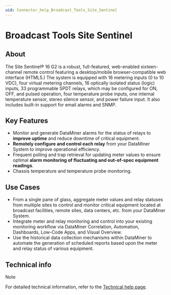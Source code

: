```yaml
---
uid: Connector_help_Broadcast_Tools_Site_Sentinel
---
```


# Broadcast Tools Site Sentinel

## About

The Site Sentinel® 16 G2 is a robust, full-featured, web-enabled sixteen-channel remote control featuring a desktop/mobile browser-compatible web interface (HTML5.) The system is equipped with 16 metering inputs (0 to 10 VDC), four virtual metering channels, 16 optically isolated status (logic) inputs, 33 programmable SPDT relays, which may be configured for ON, OFF, and pulsed operation, four temperature probe inputs, one internal temperature sensor, stereo silence sensor, and power failure input. It also includes built-in support for email alarms and SNMP.

## Key Features

- Monitor and generate DataMiner alarms for the status of relays to **improve uptime** and reduce downtime of critical equipment.
- **Remotely configure and control each relay** from your DataMiner System to improve operational efficiency.
- Frequent polling and trap retrieval for updating meter values to ensure optimal **alarm monitoring of fluctuating and out-of-spec equipment readings**.
- Chassis temperature and temperature probe monitoring.

## Use Cases

- From a single pane of glass, aggregate meter values and relay statuses from multiple sites to control and monitor critical equipment located at broadcast facilities, remote sites, data centers, etc. from your DataMiner System.
- Integrate meter and relay monitoring and control into your existing monitoring workflow via DataMiner Correlation, Automation, Dashboards, Low-Code Apps, and Visual Overview.
- Use the historical data collection mechanisms within DataMiner to automate the generation of scheduled reports based upon the meter and relay status of various equipment.

## Technical info

> [!NOTE]
> For detailed technical information, refer to the [Technical help page](xref:Connector_help_Broadcast_Tools_Site_Sentinel_Technical).
